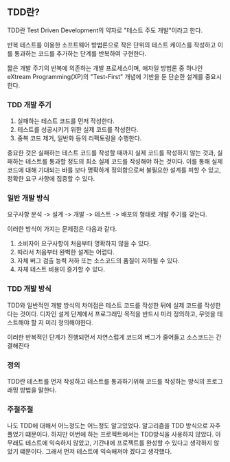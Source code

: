 ## TDD란?
TDD란 Test Driven Development의 약자로 "테스트 주도 개발"이라고 한다.

반복 테스트를 이용한 소프트웨어 방법론으로 작은 단위의 테스트 케이스를 작성하고 이를 통과하는 코드를 추가하는 단계를 반복하여 구현한다.

짧은 개발 주기의 반복에 의존하는 개발 프로세스이며, 애자일 방법론 중 하나인 eXtream Programming(XP)의 "Test-First" 개념에 기반을 둔 단순한 설계를 중요시한다.

### TDD 개발 주기
1. 실패하는 테스트 코드를 먼저 작성한다.
2. 테스트를 성공시키기 위한 실제 코드를 작성한다.
3. 중복 코드 제거, 일반화 등의 리팩토링을 수행한다.

중요한 것은 실패하는 테스트 코드를 작성할 때까지 실제 코드를 작성하지 않는 것과, 실패하는 테스트를 통과할 정도의 최소 실제 코드를 작성해야 하는 것이다. 이를 통해 실제 코드에 대해 기대되는 바를 보다 명확하게 정의함으로써 불필요한 설계를 피할 수 있고, 정확한 요구 사항에 집중할 수 있다.

### 일반 개발 방식
요구사항 분석 -> 설계 -> 개발 -> 테스트 -> 배포의 형태로 개발 주기를 갖는다.

이러한 방식이 가지는 문제점은 다음과 같다.
1. 소비자이 요구사항이 처음부터 명확하지 않을 수 있다.
2. 따라서 처음부터 완벽한 설계는 어렵다.
3. 자체 버그 검출 능력 저하 또는 소스코드의 품질이 저하될 수 있다.
4. 자체 테스트 비용이 증가할 수 있다.


### TDD 개발 방식
TDD와 일반적인 개발 방식의 차이점은 테스트 코드를 작성한 뒤에 실제 코드를 작성한다는 것이다.
디자인 설게 단계에서 프로그래밍 목적을 반드시 미리 정의하고, 무엇을 테스트해야 할 지 미리 정의해야한다.

이러한 반복적인 단계가 진행되면서 자연스럽게 코드의 버그가 줄어들고 소스코드는 간결해진다

### 정의
TDD란 테스트를 먼저 작성하고 테스트를 통과하기위해 코드를 작성하는 방식의 프로그래밍 방법을 말한다.

### 주절주절

나도 TDD에 대해서 어느정도는 어느정도 알고있었다. 알고리즘을 TDD 방식으로 자주 풀었기 떄문이다. 하지만 이번에 하는 프로젝트에서는 TDD방식을 사용하지 않았다. 아무래도 테스트에 익숙하지 않았고, 기간내에 프로젝트를 완성할 수 있다고 생각하지 않았기 떄문이다. 그래서 먼저 테스트에 익숙해져야 겠다고 생각했다.
